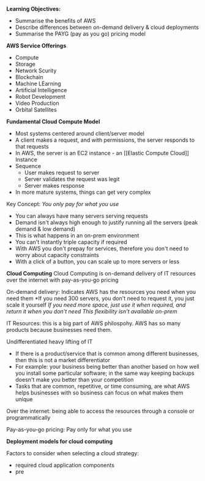 **Learning Objectives:**
- Summarise the benefits of AWS
- Describe differences between on-demand delivery & cloud deployments
- Summarise the PAYG (pay as you go) pricing model

**AWS Service Offerings**
- Compute
- Storage
- Network Scurity
- Blockchain
- Machine LEarning
- Artificial Intelligence
- Robot Development
- Video Production
- Orbital Satellites

**Fundamental Cloud Compute Model**
- Most systems centered around client/server model
- A client makes a request, and with permissions, the server responds to that requests
- In AWS, the server is an EC2 instance - an [[Elastic Compute Cloud]] Instance
- Sequence
	- User makes request to server
	- Server validates the request was legit
	- Server makes response
- In more mature systems, things can get very complex

Key Concept: *You only pay for what you use*
- You can always have many servers serving requests
- Demand isn't always high enough to justify running all the servers (peak demand & low demand)
- This is what happens in an on-prem environment
- You can't instantly triple capacity if required
- With AWS you don't prepay for services, therefore you don't need to worry about capacity constraints
- With a click of a button, you can scale up to more servers or less

**Cloud Computing**
Cloud Computing is on-demand delivery of IT resources over the internet with pay-as-you-go pricing

On-demand delivery: Indicates AWS has the resources you need when you need them
*If you need 300 servers, you don't need to request it, you just scale it yourself
*If you need more space, just use it when required, and return it when you don't need*
*This flexibility isn't available on-prem*

IT Resources: this is a big part of AWS philospohy. AWS has so many products because businesses need them.

Undifferentiated heavy lifting of IT
- If there is a product/service that is common among different businesses, then this is not a market differentiator
- For example: your business being better than another based on how well you install some particular software; in the same way keeping backups doesn't make you better than your competition
- Tasks that are common, repetitive, or time consuming, are what AWS helps businesses with so business can focus on what makes them unique

Over the internet: being able to access the resources through a console or programmatically

Pay-as-you-go pricing: Pay only for what you use

**Deployment models for cloud computing**

Factors to consider when selecting a cloud strategy:
- required cloud application components
- pre